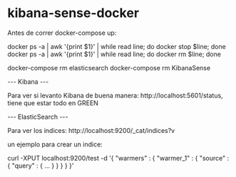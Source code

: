 # kibana-sense-docker



Antes de correr docker-compose up:

docker ps -a | awk '{print $1}' | while read line; do docker stop $line; done
docker ps -a | awk '{print $1}' | while read line; do docker rm $line; done


docker-compose rm elasticsearch
docker-compose rm KibanaSense

--- Kibana ---

Para ver si levanto Kibana de buena manera: http://localhost:5601/status, tiene que estar todo en GREEN

--- ElasticSearch ---

Para ver los indices: http://localhost:9200/_cat/indices?v

un ejemplo para crear un indice:

curl -XPUT localhost:9200/test -d '{
    "warmers" : {
        "warmer_1" : {
            "source" : {
                "query" : {
                    ...
                }
            }
        }
    }
}'
